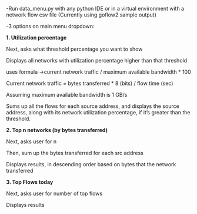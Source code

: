 -Run data_menu.py with any python IDE or in a virtual environment with a network flow csv file (Currently using goflow2 sample output) 

-3 options on main menu dropdown: 

**1. Utilization percentage**

Next, asks what threshold percentage you want to show 

Displays all networks with utilization percentage higher than that threshold 

uses formula ->current network traffic / maximum available bandwidth * 100 

Current network traffic = bytes transferred * 8 (bits) / flow time (sec) 

Assuming maximum available bandwidth is 1 GB/s 

Sums up all the flows for each source address, and displays the source address, along with its network utilization percentage, if it’s greater than the threshold. 

**2. Top n networks (by bytes transferred)**

Next, asks user for n 

Then, sum up the bytes transferred for each src address 

Displays results, in descending order based on bytes that the network transferred 

**3. Top Flows today**

Next, asks user for number of top flows 

Displays results 
